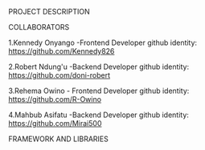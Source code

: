 PROJECT DESCRIPTION

COLLABORATORS

1.Kennedy Onyango -Frontend Developer
    github identity: https://github.com/Kennedy826

2.Robert Ndung'u -Backend Developer
    github identity: https://github.com/doni-robert

3.Rehema Owino - Frontend Developer
    github identity: https://github.com/R-Owino

4.Mahbub Asifatu -Backend Developer
    github identity: https://github.com/Mirai500


FRAMEWORK AND LIBRARIES
